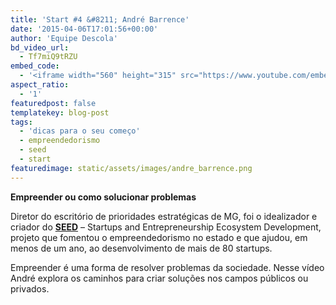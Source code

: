 ```yaml
---
title: 'Start #4 &#8211; André Barrence'
date: '2015-04-06T17:01:56+00:00'
author: 'Equipe Descola'
bd_video_url:
  - Tf7miQ9tRZU
embed_code:
  - '<iframe width="560" height="315" src="https://www.youtube.com/embed/Tf7miQ9tRZU" frameborder="0" allowfullscreen></iframe>'
aspect_ratio:
  - '1'
featuredpost: false
templatekey: blog-post
tags:
  - 'dicas para o seu começo'
  - empreendedorismo
  - seed
  - start
featuredimage: static/assets/images/andre_barrence.png
---
```


**<span class="s1">Empreender ou como solucionar problemas</span>**

<span class="s1">Diretor do escritório de prioridades estratégicas de MG, foi o idealizador e criador do **[SEED](http://seed.mg.gov.br/)** – Startups and Entrepreneurship Ecosystem Development, projeto que fomentou o empreendedorismo no estado e que ajudou, em menos de um ano, ao desenvolvimento de mais de 80 startups.</span>

<span class="s1">Empreender é uma forma de resolver problemas da sociedade. Nesse vídeo André explora os caminhos para criar soluções nos campos públicos ou privados.</span>

